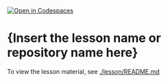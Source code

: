 [![Open in Codespaces](https://classroom.github.com/assets/launch-codespace-2972f46106e565e64193e422d61a12cf1da4916b45550586e14ef0a7c637dd04.svg)](https://classroom.github.com/open-in-codespaces?assignment_repo_id=19271896)
# {Insert the lesson name or repository name here}

To view the lesson material, see [./lesson/README.md](./lesson/README.md)